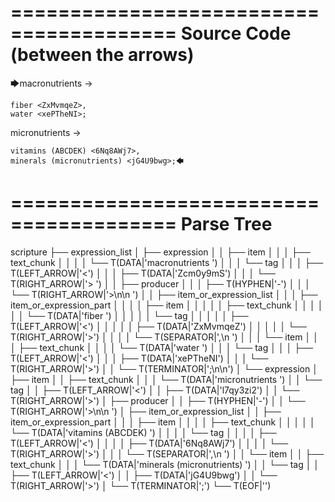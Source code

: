 ========================================
Source Code (between the arrows)
========================================

🡆macronutrients <Zcm0y9mS> ->

    fiber <ZxMvmqeZ>,
    water <xePTheNI>;

micronutrients <l7qy3zi2>->

    vitamins (ABCDEK) <6Nq8AWj7>,
    minerals (micronutrients) <jG4U9bwg>;🡄

========================================
Parse Tree
========================================

scripture
├── expression_list
│   ├── expression
│   │   ├── item
│   │   │   ├── text_chunk
│   │   │   │   └── T(DATA|'macronutrients ')
│   │   │   └── tag
│   │   │       ├── T(LEFT_ARROW|'<')
│   │   │       ├── T(DATA|'Zcm0y9mS')
│   │   │       └── T(RIGHT_ARROW|'> ')
│   │   ├── producer
│   │   │   ├── T(HYPHEN|'-')
│   │   │   └── T(RIGHT_ARROW|'>\n\n    ')
│   │   ├── item_or_expression_list
│   │   │   ├── item_or_expression_part
│   │   │   │   ├── item
│   │   │   │   │   ├── text_chunk
│   │   │   │   │   │   └── T(DATA|'fiber ')
│   │   │   │   │   └── tag
│   │   │   │   │       ├── T(LEFT_ARROW|'<')
│   │   │   │   │       ├── T(DATA|'ZxMvmqeZ')
│   │   │   │   │       └── T(RIGHT_ARROW|'>')
│   │   │   │   └── T(SEPARATOR|',\n    ')
│   │   │   └── item
│   │   │       ├── text_chunk
│   │   │       │   └── T(DATA|'water ')
│   │   │       └── tag
│   │   │           ├── T(LEFT_ARROW|'<')
│   │   │           ├── T(DATA|'xePTheNI')
│   │   │           └── T(RIGHT_ARROW|'>')
│   │   └── T(TERMINATOR|';\n\n')
│   └── expression
│       ├── item
│       │   ├── text_chunk
│       │   │   └── T(DATA|'micronutrients ')
│       │   └── tag
│       │       ├── T(LEFT_ARROW|'<')
│       │       ├── T(DATA|'l7qy3zi2')
│       │       └── T(RIGHT_ARROW|'>')
│       ├── producer
│       │   ├── T(HYPHEN|'-')
│       │   └── T(RIGHT_ARROW|'>\n\n    ')
│       ├── item_or_expression_list
│       │   ├── item_or_expression_part
│       │   │   ├── item
│       │   │   │   ├── text_chunk
│       │   │   │   │   └── T(DATA|'vitamins (ABCDEK) ')
│       │   │   │   └── tag
│       │   │   │       ├── T(LEFT_ARROW|'<')
│       │   │   │       ├── T(DATA|'6Nq8AWj7')
│       │   │   │       └── T(RIGHT_ARROW|'>')
│       │   │   └── T(SEPARATOR|',\n    ')
│       │   └── item
│       │       ├── text_chunk
│       │       │   └── T(DATA|'minerals (micronutrients) ')
│       │       └── tag
│       │           ├── T(LEFT_ARROW|'<')
│       │           ├── T(DATA|'jG4U9bwg')
│       │           └── T(RIGHT_ARROW|'>')
│       └── T(TERMINATOR|';')
└── T(EOF|'<EOF>')